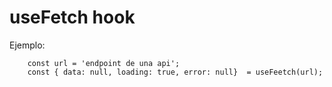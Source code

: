 # useFetch hook

Ejemplo: 
```
    const url = 'endpoint de una api';
    const { data: null, loading: true, error: null}  = useFeetch(url);
```